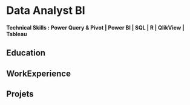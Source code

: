 # Data Analyst BI

#### Technical Skills : Power Query & Pivot | Power BI | SQL | R | QlikView | Tableau 

## Education

## WorkExperience

## Projets 

